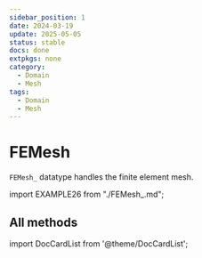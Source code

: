 ```yaml
---
sidebar_position: 1
date: 2024-03-19
update: 2025-05-05
status: stable
docs: done
extpkgs: none
category:
  - Domain
  - Mesh
tags:
  - Domain
  - Mesh
---
```


# FEMesh

<!-- markdownlint-disable MD041 MD013 MD033 MD012 -->

`FEMesh_` datatype handles the finite element mesh.

import EXAMPLE26 from "./FEMesh_.md";

<EXAMPLE26 />

## All methods

import DocCardList from '@theme/DocCardList';

<DocCardList />
